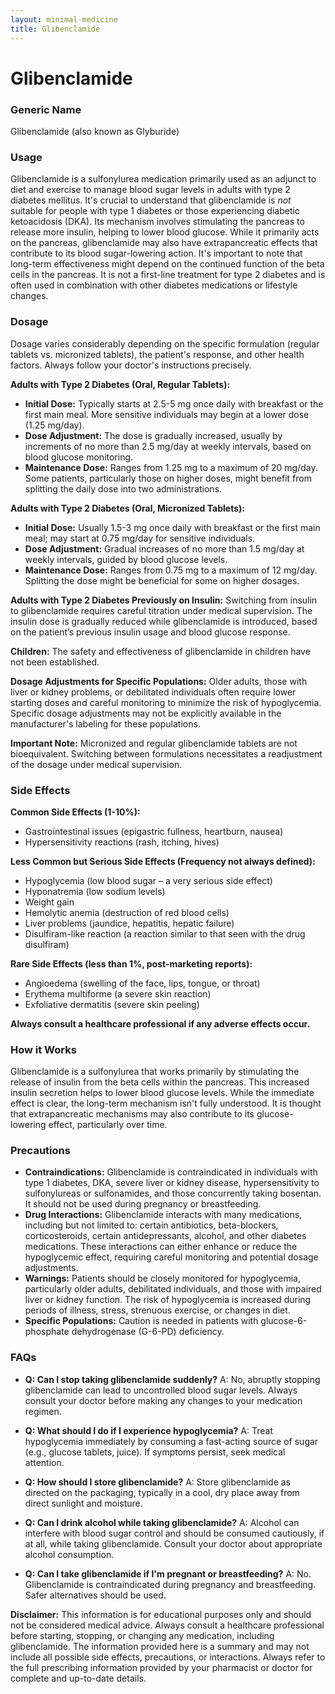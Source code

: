 ```yaml
---
layout: minimal-medicine
title: Glibenclamide
---
```


# Glibenclamide
### Generic Name
Glibenclamide (also known as Glyburide)

### Usage
Glibenclamide is a sulfonylurea medication primarily used as an adjunct to diet and exercise to manage blood sugar levels in adults with type 2 diabetes mellitus.  It's crucial to understand that glibenclamide is *not* suitable for people with type 1 diabetes or those experiencing diabetic ketoacidosis (DKA).  Its mechanism involves stimulating the pancreas to release more insulin, helping to lower blood glucose.  While it primarily acts on the pancreas,  glibenclamide may also have extrapancreatic effects that contribute to its blood sugar-lowering action.  It's important to note that long-term effectiveness might depend on the continued function of the beta cells in the pancreas.  It is not a first-line treatment for type 2 diabetes and is often used in combination with other diabetes medications or lifestyle changes.


### Dosage
Dosage varies considerably depending on the specific formulation (regular tablets vs. micronized tablets), the patient's response, and other health factors.  Always follow your doctor's instructions precisely.

**Adults with Type 2 Diabetes (Oral, Regular Tablets):**

* **Initial Dose:** Typically starts at 2.5-5 mg once daily with breakfast or the first main meal.  More sensitive individuals may begin at a lower dose (1.25 mg/day).
* **Dose Adjustment:**  The dose is gradually increased, usually by increments of no more than 2.5 mg/day at weekly intervals, based on blood glucose monitoring.
* **Maintenance Dose:** Ranges from 1.25 mg to a maximum of 20 mg/day.  Some patients, particularly those on higher doses, might benefit from splitting the daily dose into two administrations.


**Adults with Type 2 Diabetes (Oral, Micronized Tablets):**

* **Initial Dose:** Usually 1.5-3 mg once daily with breakfast or the first main meal;  may start at 0.75 mg/day for sensitive individuals.
* **Dose Adjustment:**  Gradual increases of no more than 1.5 mg/day at weekly intervals, guided by blood glucose levels.
* **Maintenance Dose:**  Ranges from 0.75 mg to a maximum of 12 mg/day.  Splitting the dose might be beneficial for some on higher dosages.


**Adults with Type 2 Diabetes Previously on Insulin:**  Switching from insulin to glibenclamide requires careful titration under medical supervision. The insulin dose is gradually reduced while glibenclamide is introduced, based on the patient’s previous insulin usage and blood glucose response.


**Children:** The safety and effectiveness of glibenclamide in children have not been established.


**Dosage Adjustments for Specific Populations:**  Older adults, those with liver or kidney problems, or debilitated individuals often require lower starting doses and careful monitoring to minimize the risk of hypoglycemia. Specific dosage adjustments may not be explicitly available in the manufacturer's labeling for these populations.


**Important Note:** Micronized and regular glibenclamide tablets are not bioequivalent.  Switching between formulations necessitates a readjustment of the dosage under medical supervision.


### Side Effects

**Common Side Effects (1-10%):**

* Gastrointestinal issues (epigastric fullness, heartburn, nausea)
* Hypersensitivity reactions (rash, itching, hives)

**Less Common but Serious Side Effects (Frequency not always defined):**

* Hypoglycemia (low blood sugar – a very serious side effect)
* Hyponatremia (low sodium levels)
* Weight gain
* Hemolytic anemia (destruction of red blood cells)
* Liver problems (jaundice, hepatitis, hepatic failure)
* Disulfiram-like reaction (a reaction similar to that seen with the drug disulfiram)

**Rare Side Effects (less than 1%, post-marketing reports):**

* Angioedema (swelling of the face, lips, tongue, or throat)
* Erythema multiforme (a severe skin reaction)
* Exfoliative dermatitis (severe skin peeling)


**Always consult a healthcare professional if any adverse effects occur.**


### How it Works
Glibenclamide is a sulfonylurea that works primarily by stimulating the release of insulin from the beta cells within the pancreas. This increased insulin secretion helps to lower blood glucose levels.  While the immediate effect is clear, the long-term mechanism isn't fully understood. It is thought that  extrapancreatic mechanisms may also contribute to its glucose-lowering effect, particularly over time.


### Precautions
* **Contraindications:** Glibenclamide is contraindicated in individuals with type 1 diabetes, DKA, severe liver or kidney disease, hypersensitivity to sulfonylureas or sulfonamides, and those concurrently taking bosentan.  It should not be used during pregnancy or breastfeeding.
* **Drug Interactions:**  Glibenclamide interacts with many medications, including but not limited to:  certain antibiotics, beta-blockers, corticosteroids, certain antidepressants, alcohol, and other diabetes medications. These interactions can either enhance or reduce the hypoglycemic effect, requiring careful monitoring and potential dosage adjustments.
* **Warnings:**  Patients should be closely monitored for hypoglycemia, particularly older adults, debilitated individuals, and those with impaired liver or kidney function.  The risk of hypoglycemia is increased during periods of illness, stress, strenuous exercise, or changes in diet.
* **Specific Populations:**  Caution is needed in patients with glucose-6-phosphate dehydrogenase (G-6-PD) deficiency.

### FAQs

* **Q: Can I stop taking glibenclamide suddenly?** A: No, abruptly stopping glibenclamide can lead to uncontrolled blood sugar levels.  Always consult your doctor before making any changes to your medication regimen.

* **Q: What should I do if I experience hypoglycemia?** A:  Treat hypoglycemia immediately by consuming a fast-acting source of sugar (e.g., glucose tablets, juice).  If symptoms persist, seek medical attention.

* **Q: How should I store glibenclamide?** A: Store glibenclamide as directed on the packaging, typically in a cool, dry place away from direct sunlight and moisture.

* **Q: Can I drink alcohol while taking glibenclamide?** A:  Alcohol can interfere with blood sugar control and should be consumed cautiously, if at all, while taking glibenclamide. Consult your doctor about appropriate alcohol consumption.

* **Q:  Can I take glibenclamide if I'm pregnant or breastfeeding?** A: No. Glibenclamide is contraindicated during pregnancy and breastfeeding. Safer alternatives should be used.


**Disclaimer:** This information is for educational purposes only and should not be considered medical advice. Always consult a healthcare professional before starting, stopping, or changing any medication, including glibenclamide.  The information provided here is a summary and may not include all possible side effects, precautions, or interactions.  Always refer to the full prescribing information provided by your pharmacist or doctor for complete and up-to-date details.
